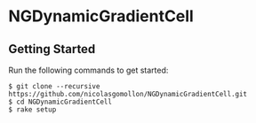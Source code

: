 # NGDynamicGradientCell


## Getting Started

Run the following commands to get started:

    $ git clone --recursive https://github.com/nicolasgomollon/NGDynamicGradientCell.git
    $ cd NGDynamicGradientCell
    $ rake setup